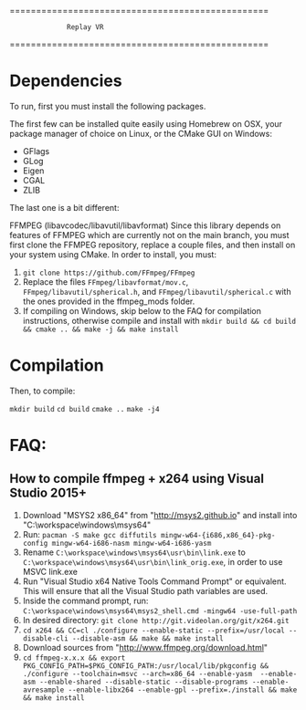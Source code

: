 =================================================

                  Replay VR

=================================================

# Dependencies

To run, first you must install the following packages. 

The first few can be installed quite easily using Homebrew on OSX, your package manager of choice on Linux, or the CMake GUI on Windows:
* GFlags
* GLog
* Eigen
* CGAL
* ZLIB

The last one is a bit different:

FFMPEG (libavcodec/libavutil/libavformat)
Since this library depends on features of FFMPEG which are currently not on the main branch, you must first clone the FFMPEG repository, replace a couple files, and then install on your system using CMake. In order to install, you must:
1. `git clone https://github.com/FFmpeg/FFmpeg`
2. Replace the files `FFmpeg/libavformat/mov.c`, `FFmpeg/libavutil/spherical.h`, and `FFmpeg/libavutil/spherical.c` with the ones provided in the ffmpeg_mods folder.
3. If compiling on Windows, skip below to the FAQ for compilation instructions, otherwise compile and install with `mkdir build && cd build && cmake .. && make -j && make install`

# Compilation 

Then, to compile:

`mkdir build`
`cd build`
`cmake ..`
`make -j4`

# FAQ: 

## How to compile ffmpeg + x264 using Visual Studio 2015+

1. Download "MSYS2 x86_64" from "http://msys2.github.io" and install into "C:\workspace\windows\msys64" 
2. Run: `pacman -S make gcc diffutils mingw-w64-{i686,x86_64}-pkg-config mingw-w64-i686-nasm mingw-w64-i686-yasm`
3. Rename `C:\workspace\windows\msys64\usr\bin\link.exe` to `C:\workspace\windows\msys64\usr\bin\link_orig.exe`, in order to use MSVC link.exe
4. Run "Visual Studio x64 Native Tools Command Prompt" or equivalent. This will ensure that all the Visual Studio path variables are used.
5. Inside the command prompt, run: `C:\workspace\windows\msys64\msys2_shell.cmd -mingw64 -use-full-path`
6. In desired directory: `git clone http://git.videolan.org/git/x264.git`
7. `cd x264 && CC=cl ./configure --enable-static --prefix=/usr/local --disable-cli --disable-asm && make && make install`
8. Download sources from "http://www.ffmpeg.org/download.html"
9. `cd ffmpeg-x.x.x && export PKG_CONFIG_PATH=$PKG_CONFIG_PATH:/usr/local/lib/pkgconfig && ./configure --toolchain=msvc --arch=x86_64 --enable-yasm  --enable-asm --enable-shared --disable-static --disable-programs --enable-avresample --enable-libx264 --enable-gpl --prefix=./install && make && make install`
